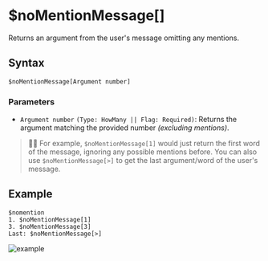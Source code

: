 # $noMentionMessage[]
Returns an argument from the user's message omitting any mentions.

## Syntax
```
$noMentionMessage[Argument number]
```

### Parameters 
- `Argument number` `(Type: HowMany || Flag: Required)`: Returns the argument matching the provided number *(excluding mentions)*.

> 🧙‍♂️ For example, `$noMentionMessage[1]` would just return the first word of the message, ignoring any possible mentions before. You can also use `$noMentionMessage[>]` to get the last argument/word of the user's message.

## Example
```
$nomention
1. $noMentionMessage[1]
3. $noMentionMessage[3]
Last: $noMentionMessage[>]
```
![example](https://user-images.githubusercontent.com/111157596/232108897-109e42ec-69d0-486c-bd1f-501aa783ed4a.png)

